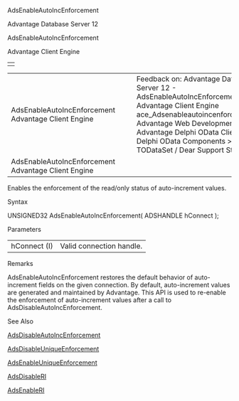 AdsEnableAutoIncEnforcement




Advantage Database Server 12  

AdsEnableAutoIncEnforcement

Advantage Client Engine

|  |
| --- |
|  |

|  |  |  |  |  |
| --- | --- | --- | --- | --- |
| AdsEnableAutoIncEnforcement  Advantage Client Engine |  |  | Feedback on: Advantage Database Server 12 - AdsEnableAutoIncEnforcement Advantage Client Engine ace\_Adsenableautoincenforcement Advantage Web Development > Advantage Delphi OData Client > Delphi OData Components > TODataSet / Dear Support Staff, |  |
| AdsEnableAutoIncEnforcement  Advantage Client Engine |  |  |  |  |

Enables the enforcement of the read/only status of auto-increment values.

Syntax

UNSIGNED32 AdsEnableAutoIncEnforcement( ADSHANDLE hConnect );

Parameters

|  |  |
| --- | --- |
| hConnect (I) | Valid connection handle. |

Remarks

AdsEnableAutoIncEnforcement restores the default behavior of auto-increment fields on the given connection. By default, auto-increment values are generated and maintained by Advantage. This API is used to re-enable the enforcement of auto-increment values after a call to AdsDisableAutoIncEnforcement.

See Also

[AdsDisableAutoIncEnforcement](ace_adsdisableautoincenforcement.htm)

[AdsDisableUniqueEnforcement](ace_adsdisableuniqueenforcement.htm)

[AdsEnableUniqueEnforcement](ace_adsenableuniqueenforcement.htm)

[AdsDisableRI](ace_adsdisableri.htm)

[AdsEnableRI](ace_adsenableri.htm)